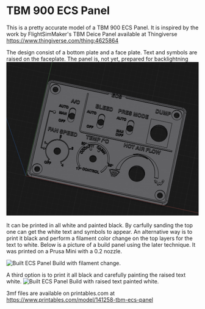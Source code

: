 <!---
layout: page
title: "TBM 900 ECS Panel"
--->

# TBM 900 ECS Panel

This is a pretty accurate model of a TBM 900 ECS Panel. It is inspired by the work by FlightSimMaker's TBM Deice Panel available at Thingiverse
<https://www.thingiverse.com/thing:4625864>

The design consist of a bottom plate and a face plate. Text and symbols are raised on the faceplate. The panel is, not yet, prepared for backlightning
![3D Render of ECS Panel](../assets/ecs_panel.png)

It can be printed in all white and painted black. By carfully sanding the top one can get the white text and symbols to appear. An alternative way is to print it black and perform a filament color change on the top layers for the text to white. Below is a picture of a build panel using the later technique. It was printed on a Prusa Mini with a 0.2 nozzle.

![Built ECS Panel](../assets/ecs_panel-built-filament_change.png)
Build with filament change.

A third option is to print it all black and carefully painting the raised text white.
![Built ECS Panel](../assets/ecs_panel-built-painted_text.png)
Build with raised text painted white.

3mf files are available on printables.com at <https://www.printables.com/model/141258-tbm-ecs-panel>

